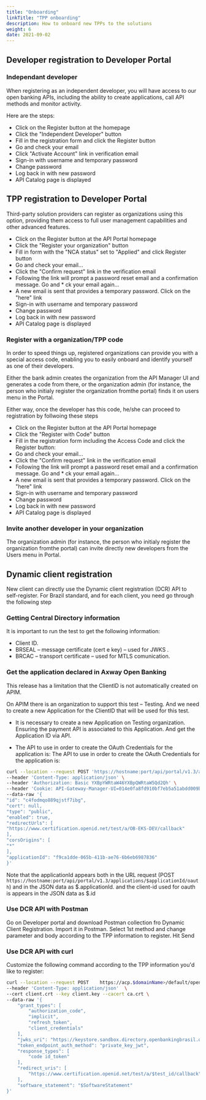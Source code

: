 ```yaml
---
title: "Onboarding"
linkTitle: "TPP onboarding"
description: How to onboard new TPPs to the solutions
weight: 6
date: 2021-09-02
---
```


## Developer registration to Developer Portal

### Independant developer

When registering as an independent developer, you will have access to our open banking APIs, including the ability to create applications, call API methods and monitor activity.

Here are the steps:

* Click on the Register button at the homepage
* Click the "Independent Developer" button
* Fill in the registration form and click the Register button
* Go and check your email 
* Click "Activate Account" link in verification email
* Sign-in with username and temporary password
* Change password
* Log back in with new password 
* API Catalog page is displayed

## TPP registration to Developer Portal

Third-party solution providers can register as organizations using this option, providing them access to full user management capabilities and other advanced features.

* Click on the Register button at the API Portal homepage
* Click the "Register your organization" button
* Fill in form with the "NCA status" set to "Applied" and click Register button
* Go and check your email...
* Click the "Confirm request" link in the verification email
* Following the link will prompt a password reset email and a confirmation message. Go and * ck your email again...
* A new email is sent that provides a temporary password. Click on the "here" link
* Sign-in with username and temporary password
* Change password
* Log back in with new password
* API Catalog page is displayed

### Register with a organization/TPP code

In order to speed things up, registered organizations can provide you with a special access code, enabling you to easily onboard and identify yourself as one of their developers.

Either the bank admin creates the organization from the API Manager UI and generates a code from there, or the organization admin (for instance, the person who initialy register the organization fromthe portal) finds it on users menu in the Portal.

Either way, once the developer has this code, he/she can proceed to registration by follwoing these steps

* Click on the Register button at the API Portal homepage
* Click the "Register with Code" button
* Fill in the registration form including the Access Code and click the Register button:
* Go and check your email...
* Click the "Confirm request" link in the verification email
* Following the link will prompt a password reset email and a confirmation message. Go and * ck your email again...
* A new email is sent that provides a temporary password. Click on the "here" link
* Sign-in with username and temporary password
* Change password
* Log back in with new password
* API Catalog page is displayed

### Invite another developer in your organization

The organization admin (for instance, the person who initialy register the organization fromthe portal) can invite directly new developers from the Users menu in Portal.

## Dynamic client registration

New client can directly use the Dynamic client registration (DCR) API to self-register.
For Brazil standard, and for each client, you need go through the following step

### Getting Central Directory information

It is important to run the test to get the following information:

* Client ID.
* BRSEAL – message certificate (cert e key) – used for JWKS .
* BRCAC – transport certificate – used for MTLS comunication.

### Get the application declared in Axway Open Banking

This release has a limitation that the ClientID is not automatically created on APIM.

On APIM there is an organization to support this test – Testing. And we need to create a new Application for the ClientID that will be used for this test.

* It is necessary to create a new Application on Testing organization. Ensuring the payment API is associated to this Application. And get the Application ID via API.

* The API to use in order to create the OAuth Credentials for the application is:
The API to use in order to create the OAuth Credentials for the application is:

```bash
curl --location --request POST 'https://hostname:port/api/portal/v1.3/applications/f9ca1dde-065b-411b-ae76-6b6eb6987836/oauth' \
--header 'Content-Type: application/json' \
--header 'Authorization: Basic YXBpYWRtaW46YXBpQWRtaW5Qd2Qh' \
--header 'Cookie: API-Gateway-Manager-UI=014e0fa8fd910bf7eb5a51abdd009b35' \
--data-raw '{
"id": "c4fodmqo889qjstf7ibg", 
"cert": null,
"type": "public",
"enabled": true,
"redirectUrls": [
"https://www.certification.openid.net/test/a/OB-EKS-DEV/callback"
],
"corsOrigins": [
"*"
],
"applicationId": "f9ca1dde-065b-411b-ae76-6b6eb6987836"
}'
```

Note that the applicationId appears both in the URL request (POST `https://hostname:port/api/portal/v1.3/applications/$applicationId/oauth`) and in the JSON data as $.applicationId. and the client-id used for oauth is appears in the JSON data as $.id

### Use DCR API with Postman

Go on Developer portal and download Postman collection fro Dynamic Client Registration.
Import it in Postman.
Select 1st method and change parameter and body according to the TPP information to register.
Hit Send
<!--

TODO : update with DCR Postman collection to be published
-->

### Use DCR API with curl

Customize the following command according to the TPP information you'd like to register:

```bash
curl --location --request POST    https://acp.$domainName>/default/openbanking_brasil/oauth2/register
--header 'Content-Type: application/json'  \
--cert client.crt --key client.key --cacert ca.crt \
--data-raw '{
	"grant_types": [
		"authorization_code",
		"implicit",
		"refresh_token",
		"client_credentials"
	],
	"jwks_uri": "https://keystore.sandbox.directory.openbankingbrasil.org.br/$OrganizationId/$software_id/application.jwks",
	"token_endpoint_auth_method": "private_key_jwt",
	"response_types": [
		"code id_token"
	],
	"redirect_uris": [
		"https://www.certification.openid.net/test/a/$test_id/callback"
	],
	"software_statement": "$SoftwareStatement"
}'
```